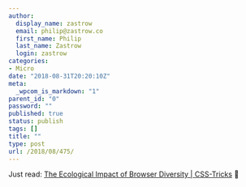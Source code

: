 ```yaml
---
author:
  display_name: zastrow
  email: philip@zastrow.co
  first_name: Philip
  last_name: Zastrow
  login: zastrow
categories:
- Micro
date: "2018-08-31T20:20:10Z"
meta:
  _wpcom_is_markdown: "1"
parent_id: "0"
password: ""
published: true
status: publish
tags: []
title: ""
type: post
url: /2018/08/475/
---
```

<p>Just read: <a href="https://css-tricks.com/the-ecological-impact-of-browser-diversity/">The Ecological Impact of Browser Diversity | CSS-Tricks</a> 📰</p>
